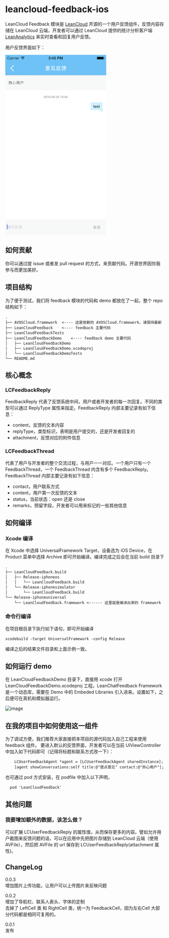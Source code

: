 # leancloud-feedback-ios

LeanCloud Feedback 模块是 [LeanCloud](https://leancloud.cn) 开源的一个用户反馈组件，反馈内容存储在 LeanCloud 云端，开发者可以通过 LeanCloud 提供的统计分析客户端 [LeanAnalytics](https://itunes.apple.com/IE/app/id854896336) 来实时查看和回复用户反馈。

用户反馈界面如下：

![image](images/Screen.png)


## 如何贡献
你可以通过提 issue 或者发 pull request 的方式，来贡献代码。开源世界因你我参与而更加美好。

## 项目结构
为了便于测试，我们将 feedback 模块的代码和 demo 都放在了一起，整个 repo 结构如下：

```
.
├── AVOSCloud.framework  <---- 这是依赖的 AVOSCloud.framework，请保持最新
├── LeanCloudFeedback    <---- feedback 主要代码
├── LeanCloudFeedbackTests
├── LeanCloudFeedbackDemo    <---- feedback demo 主要代码
│   ├── LeanCloudFeedbackDemo
│   ├── LeanCloudFeedbackDemo.xcodeproj
│   └── LeanCloudFeedbackDemoTests
└── README.md
```

## 核心概念
### LCFeedbackReply
FeedbackReply 代表了反馈系统中间，用户或者开发者的每一次回复。不同的类型可以通过 ReplyType 属性来指定。FeedbackReply 内部主要记录有如下信息：

* content，反馈的文本内容
* replyType，类型标识，表明是用户提交的，还是开发者回复的
* attachment，反馈对应的附件信息

### LCFeedbackThread
代表了用户与开发者的整个交流过程，与用户一一对应。一个用户只有一个 FeedbackThread，一个 FeedbackThread 内含有多个 FeedbackReply。FeedbackThread 内部主要记录有如下信息：

* contact，用户联系方式
* content，用户第一次反馈的文本
* status，当前状态：open 还是 close
* remarks，预留字段，开发者可以用来标记的一些其他信息


## 如何编译
### Xcode 编译
在 Xcode 中选择 UniversalFramework Target，设备选为 iOS Device，在 Product 菜单中选择 Archive 即可开始编译。编译完成之后会在当前 build 目录下

```
.
├── LeanCloudFeedback.build
│   ├── Release-iphoneos
│   │   └── LeanCloudFeedback.build
│   └── Release-iphonesimulator
│       └── LeanCloudFeedback.build
└── Release-iphoneuniversal
    └── LeanCloudFeedback.framework <------ 这里就是编译出来的 framework
```

### 命令行编译
在项目根目录下执行如下语句，即可开始编译

```
xcodebuild -target UniversalFramework -config Release
```

编译之后的结果文件目录和上面示例一致。


## 如何运行 demo
在 LeanCloudFeedbackDemo 目录下，直接用 xcode 打开 LeanCloudFeedbackDemo.xcodeproj 工程。LeanChatFeedback Framework 是一个动态库，需要在 Demo 中的 Embeded Libraries 引入进来。设置如下，之后便可在真机和模拟器运行。

![image](https://cloud.githubusercontent.com/assets/5022872/8520619/7ea1b9f8-240e-11e5-8b15-9f775f526d8f.png)

## 在我的项目中如何使用这一组件
为了调试方便，我们推荐大家直接把本项目的源代码加入自己工程来使用 feedback 组件。
要进入默认的反馈界面，开发者可以在当前 UIViewController 中加入如下代码即可（记得将标题和联系方式改一下）：

```
    LCUserFeedbackAgent *agent = [LCUserFeedbackAgent sharedInstance];
    [agent showConversations:self title:@"提点意见" contact:@"热心用户"];
```

也可通过 pod 方式安装，在 podfile 中加入以下声明，

```
  pod 'LeanCloudFeedback'
```

## 其他问题
### 我要增加额外的数据，该怎么做？
可以扩展 LCUserFeedbackReply 的属性值，从而保存更多的内容。譬如允许用户截图来反馈问题的话，可以在应用中先把图片存储到 LeanCloud 云端（使用 AVFile），然后把 AVFile 的 url 保存到 LCUserFeedbackReply(attachment 属性)。

## ChangeLog

0.0.3	
增加图片上传功能，让用户可以上传图片来反映问题

0.0.2	
增加了导航栏、联系人表头、字体的定制		
去掉了 LeftCell 类 和 RightCell 类，统一为 FeedbackCell，因为左右Cell 大部分代码都是相同可复用的。

0.0.1	
发布
